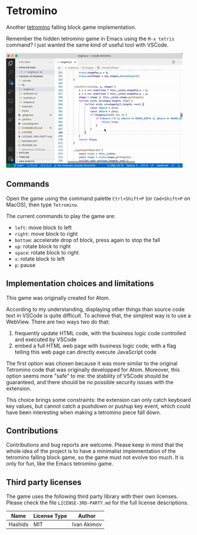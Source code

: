# Tetromino

Another [tetromino][tetromino-wikipedia] falling block game implementation.

Remember the hidden tetromino game in Emacs using the `M-x tetris` command? I
just wanted the same kind of useful tool with VSCode.

![TetrominoDemo](materials/tetromino.gif)

## Commands

Open the game using the command palette `Ctrl+Shift+P` (or `Cmd+Shift+P` on
MacOS), then type `Tetromino`.

The current commands to play the game are:

- `left`: move block to left
- `right`: move block to right
- `bottom`: accelerate drop of block, press again to stop the fall
- `up`: rotate block to right
- `space`: rotate block to right
- `x`: rotate block to left
- `p`: pause

## Implementation choices and limitations

This game was originally created for Atom.

According to my understanding, displaying other things than source code text in
VSCode is quite difficult. To achieve that, the simplest way is to use a
WebView. There are two ways two do that:

1. frequently update HTML code, with the business logic code controlled and
   executed by VSCode
2. embed a full HTML web page with business logic code, with a flag telling this
   web page can directly execute JavaScript code

The first option was chosen because it was more similar to the original
Tetromino code that was originally developped for Atom. Moreover, this option
seems more "safe" to me: the stability of VSCode should be guaranteed, and there
should be no possible security issues with the extension.

This choice brings some constraints: the extension can only catch keyboard key
values, but cannot catch a pushdown or pushup key event, which could have been
interesting when making a tetromino piece fall down.

## Contributions

Contributions and bug reports are welcome. Please keep in mind that the whole
idea of the project is to have a minimalist implementation of the tetromino
falling block game, so the game must not evolve too much. It is only for fun,
like the Emacs tetromino game.

## Third party licenses

The game uses the following third party library with their own licenses. Please
check the file `LICENSE-3RD-PARTY.md` for the full license descriptions.

| Name    | License Type | Author       |
| ------- | ------------ | ------------ |
| Hashids | MIT          | Ivan Akimov


[tetromino-wikipedia]: https://en.wikipedia.org/wiki/Tetromino